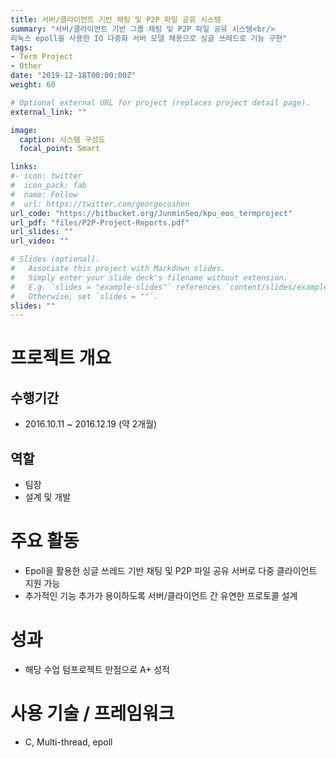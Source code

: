 ```yaml
---
title: 서버/클라이언트 기반 채팅 및 P2P 파일 공유 시스템
summary: "서버/클라이언트 기반 그룹 채팅 및 P2P 파일 공유 시스템<br/>
리눅스 epoll을 사용한 IO 다중화 서버 모델 채용으로 싱글 쓰레드로 기능 구현"
tags:
- Term Project
- Other
date: "2019-12-18T00:00:00Z"
weight: 60

# Optional external URL for project (replaces project detail page).
external_link: ""

image:
  caption: 시스템 구성도
  focal_point: Smart

links:
#- icon: twitter
#  icon_pack: fab
#  name: Follow
#  url: https://twitter.com/georgecushen
url_code: "https://bitbucket.org/JunminSeo/kpu_eos_termproject"
url_pdf: "files/P2P-Project-Reports.pdf"
url_slides: ""
url_video: ""

# Slides (optional).
#   Associate this project with Markdown slides.
#   Simply enter your slide deck's filename without extension.
#   E.g. `slides = "example-slides"` references `content/slides/example-slides.md`.
#   Otherwise, set `slides = ""`.
slides: ""
---
```


# 프로젝트 개요
## 수행기간
* 2016.10.11 ~ 2016.12.19 (약 2개월)

## 역할
* 팀장
* 설계 및 개발

# 주요 활동
* Epoll을 활용한 싱글 쓰레드 기반 채팅 및 P2P 파일 공유 서버로 다중 클라이언트 지원 가능
* 추가적인 기능 추가가 용이하도록 서버/클라이언트 간 유연한 프로토콜 설계

# 성과
* 해당 수업 텀프로젝트 만점으로 A+ 성적

# 사용 기술 / 프레임워크
* C, Multi-thread, epoll